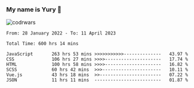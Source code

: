 ### My name is Yury 👋 
![codrwars](https://www.codewars.com/users/litury/badges/micro) 


<!--START_SECTION:waka-->

```text
From: 28 January 2022 - To: 11 April 2023

Total Time: 600 hrs 14 mins

JavaScript       263 hrs 53 mins >>>>>>>>>>>--------------   43.97 %
CSS              106 hrs 27 mins >>>>---------------------   17.74 %
HTML             100 hrs 58 mins >>>>---------------------   16.82 %
SCSS             60 hrs 42 mins  >>>----------------------   10.11 %
Vue.js           43 hrs 18 mins  >>-----------------------   07.22 %
JSON             11 hrs 11 mins  -------------------------   01.87 %
```

<!--END_SECTION:waka-->

